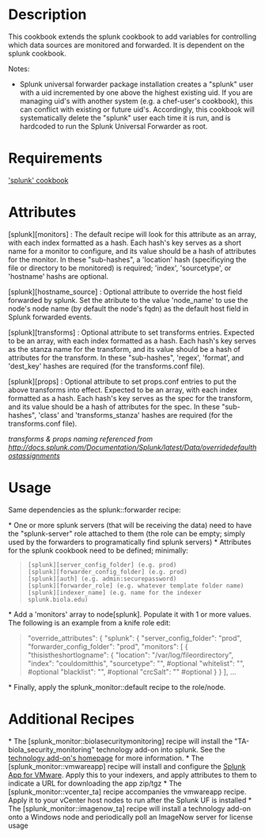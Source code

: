 Description
===========

This cookbook extends the splunk cookbook to add variables for controlling which data sources are monitored and forwarded. It is dependent on the splunk cookbook.

Notes:
* Splunk universal forwarder package installation creates a "splunk" user with a uid incremented by one above the highest existing uid. If you are managing uid's with another system (e.g. a chef-user's cookbook), this can conflict with existing or future uid's.  Accordingly, this cookbook will systematically delete the "splunk" user each time it is run, and is hardcoded to run the Splunk Universal Forwarder as root.

Requirements
============

 ['splunk' cookbook](https://github.com/bestbuycom/splunk_cookbook)

Attributes
==========

\[splunk\]\[monitors\] : The default recipe will look for this attribute as an array, with each index formatted as a hash. Each hash's key serves as a short name for a monitor to configure, and its value should be a hash of attributes for the monitor. In these "sub-hashes", a 'location' hash (specificying the file or directory to be monitored) is required; 'index', 'sourcetype', or 'hostname' hashs are optional.

\[splunk\]\[hostname\_source\] : Optional attribute to override the host field forwarded by splunk. Set the atribute to the value 'node\_name' to use the node's node name (by default the node's fqdn) as the default host field in Splunk forwarded events.

\[splunk\]\[transforms\] : Optional attribute to set transforms entries. Expected to be an array, with each index formatted as a hash. Each hash's key serves as the stanza name for the transform, and its value should be a hash of attributes for the transform. In these "sub-hashes", 'regex', 'format', and 'dest\_key' hashes are required (for the transforms.conf file).

\[splunk\]\[props\] : Optional attribute to set props.conf entries to put the above transforms into effect. Expected to be an array, with each index formatted as a hash. Each hash's key serves as the spec for the transform, and its value should be a hash of attributes for the spec. In these "sub-hashes", 'class' and 'transforms\_stanza' hashes are required (for the transforms.conf file).

*transforms & props naming referenced from http://docs.splunk.com/Documentation/Splunk/latest/Data/overridedefaulthostassignments*

Usage
=====

Same dependencies as the splunk::forwarder recipe:

\* One or more splunk servers (that will be receiving the data) need to have the "splunk-server" role attached to them (the role can be empty; simply used by the forwarders to programatically find splunk servers)
\* Attributes for the splunk cookbook need to be defined; minimally:
>     [splunk][server_config_folder] (e.g. prod)
>     [splunk][forwarder_config_folder] (e.g. prod)
>     [splunk][auth] (e.g. admin:securepassword)
>     [splunk][forwarder_role] (e.g. whatever template folder name)
>     [splunk][indexer_name] (e.g. name for the indexer splunk.biola.edu)

\* Add a 'monitors' array to node[splunk]. Populate it with 1 or more values. The following is an example from a knife role edit:
>  "override_attributes": {
>    "splunk": {
>      "server_config_folder": "prod",
>      "forwarder_config_folder": "prod",
>      "monitors": [
>        {
>          "thisistheshortlogname": {
>            "location": "/var/log/fileordirectory",
>            "index": "couldomitthis",
>            "sourcetype": "", #optional
>            "whitelist": "", #optional
>            "blacklist": "", #optional
>            "crcSalt": "" #optional
>          }
>        }
>      ],
> ...

\* Finally, apply the splunk\_monitor::default recipe to the role/node.

# Additional Recipes #

\* The [splunk\_monitor::biolasecuritymonitoring] recipe will install the "TA-biola\_security\_monitoring" technology add-on into splunk. See the [technology add-on's homepage](https://github.com/biola/ta-biola_security_monitoring) for more information.
\* The [splunk\_monitor::vmwareapp] recipe will install and configure the [Splunk App for VMware](http://splunk-base.splunk.com/apps/28423/splunk-app-for-vmware). Apply this to your indexers, and apply attributes to them to indicate a URL for downloading the app zip/tgz
\* The [splunk\_monitor::vcenter\_ta] recipe accompanies the vmwareapp recipe. Apply it to your vCenter host nodes to run after the Splunk UF is installed
\* The [splunk\_monitor::imagenow\_ta] recipe will install a technology add-on onto a Windows node and periodically poll an ImageNow server for license usage
